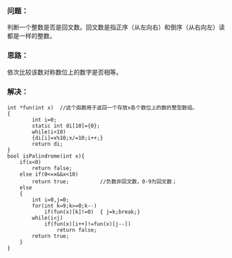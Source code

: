### 问题：<br>
判断一个整数是否是回文数。回文数是指正序（从左向右）和倒序（从右向左）读都是一样的整数。<br>
### 思路：<br>
依次比较该数对称数位上的数字是否相等。<br>
### 解决：
```
int *fun(int x)  //这个函数用于返回一个存放x各个数位上的数的整型数组。
{
        int i=0;
        static int di[10]={0};
        while(i<10)
        {di[i]=x%10;x/=10;i++;}
        return di;
}
bool isPalindrome(int x){
    if(x<0)
        return false;
    else if(0<=x&&x<10)
        return true;          //负数非回文数，0-9为回文数；
    else
    {
        int i=0,j=0;
        for(int k=9;k>=0;k--)
            if(fun(x)[k]!=0)  { j=k;break;}
        while(i<j)
            if(fun(x)[i++]!=fun(x)[j--])
                return false;
        return true;    
    }
}
```
